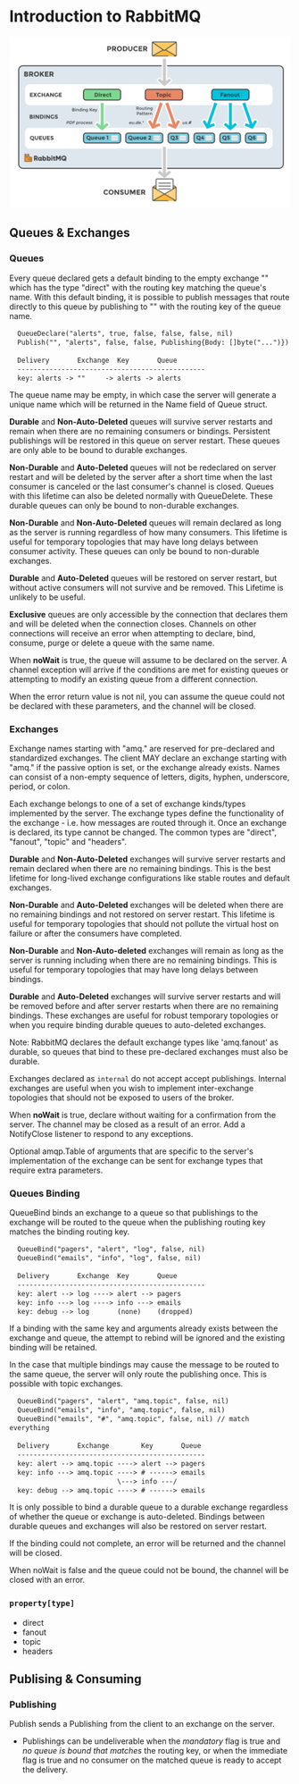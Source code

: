 <!-- menu: Introduction to RabbitMQ -->
<!-- weight: 10 -->
# Introduction to RabbitMQ

![](../images/exchanges-topic-fanout-direct.png)

## Queues & Exchanges

### Queues

Every queue declared gets a default binding to the empty exchange "" which has
the type "direct" with the routing key matching the queue's name.  With this
default binding, it is possible to publish messages that route directly to
this queue by publishing to "" with the routing key of the queue name.

```
  QueueDeclare("alerts", true, false, false, false, nil)
  Publish("", "alerts", false, false, Publishing{Body: []byte("...")})

  Delivery       Exchange  Key       Queue
  -----------------------------------------------
  key: alerts -> ""     -> alerts -> alerts
```

The queue name may be empty, in which case the server will generate a unique name
which will be returned in the Name field of Queue struct.

__Durable__ and __Non-Auto-Deleted__ queues will survive server restarts and remain
when there are no remaining consumers or bindings.  Persistent publishings will
be restored in this queue on server restart.  These queues are only able to be
bound to durable exchanges.

__Non-Durable__ and __Auto-Deleted__ queues will not be redeclared on server restart
and will be deleted by the server after a short time when the last consumer is
canceled or the last consumer's channel is closed.  Queues with this lifetime
can also be deleted normally with QueueDelete.  These durable queues can only
be bound to non-durable exchanges.

__Non-Durable__ and __Non-Auto-Deleted__ queues will remain declared as long as the
server is running regardless of how many consumers.  This lifetime is useful
for temporary topologies that may have long delays between consumer activity.
These queues can only be bound to non-durable exchanges.

__Durable__ and __Auto-Deleted__ queues will be restored on server restart, but without
active consumers will not survive and be removed.  This Lifetime is unlikely
to be useful.

__Exclusive__ queues are only accessible by the connection that declares them and
will be deleted when the connection closes.  Channels on other connections
will receive an error when attempting  to declare, bind, consume, purge or
delete a queue with the same name.

When __noWait__ is true, the queue will assume to be declared on the server.  A
channel exception will arrive if the conditions are met for existing queues
or attempting to modify an existing queue from a different connection.

When the error return value is not nil, you can assume the queue could not be
declared with these parameters, and the channel will be closed.

### Exchanges 

Exchange names starting with "amq." are reserved for pre-declared and
standardized exchanges. The client MAY declare an exchange starting with
"amq." if the passive option is set, or the exchange already exists.  Names can
consist of a non-empty sequence of letters, digits, hyphen, underscore,
period, or colon.

Each exchange belongs to one of a set of exchange kinds/types implemented by
the server. The exchange types define the functionality of the exchange - i.e.
how messages are routed through it. Once an exchange is declared, its type
cannot be changed.  The common types are "direct", "fanout", "topic" and
"headers".

__Durable__ and __Non-Auto-Deleted__ exchanges will survive server restarts and remain
declared when there are no remaining bindings.  This is the best lifetime for
long-lived exchange configurations like stable routes and default exchanges.

__Non-Durable__ and __Auto-Deleted__ exchanges will be deleted when there are no
remaining bindings and not restored on server restart.  This lifetime is
useful for temporary topologies that should not pollute the virtual host on
failure or after the consumers have completed.

__Non-Durable__ and __Non-Auto-deleted__ exchanges will remain as long as the server is
running including when there are no remaining bindings.  This is useful for
temporary topologies that may have long delays between bindings.

__Durable__ and __Auto-Deleted__ exchanges will survive server restarts and will be
removed before and after server restarts when there are no remaining bindings.
These exchanges are useful for robust temporary topologies or when you require
binding durable queues to auto-deleted exchanges.

Note: RabbitMQ declares the default exchange types like 'amq.fanout' as
durable, so queues that bind to these pre-declared exchanges must also be
durable.

Exchanges declared as `internal` do not accept accept publishings. Internal
exchanges are useful when you wish to implement inter-exchange topologies
that should not be exposed to users of the broker.

When __noWait__ is true, declare without waiting for a confirmation from the server.
The channel may be closed as a result of an error.  Add a NotifyClose listener
to respond to any exceptions.

Optional amqp.Table of arguments that are specific to the server's implementation of
the exchange can be sent for exchange types that require extra parameters.

### Queues Binding

QueueBind binds an exchange to a queue so that publishings to the exchange will
be routed to the queue when the publishing routing key matches the binding
routing key.

```
  QueueBind("pagers", "alert", "log", false, nil)
  QueueBind("emails", "info", "log", false, nil)

  Delivery       Exchange  Key       Queue
  -----------------------------------------------
  key: alert --> log ----> alert --> pagers
  key: info ---> log ----> info ---> emails
  key: debug --> log       (none)    (dropped)
```

If a binding with the same key and arguments already exists between the
exchange and queue, the attempt to rebind will be ignored and the existing
binding will be retained.

In the case that multiple bindings may cause the message to be routed to the
same queue, the server will only route the publishing once.  This is possible
with topic exchanges.

```
  QueueBind("pagers", "alert", "amq.topic", false, nil)
  QueueBind("emails", "info", "amq.topic", false, nil)
  QueueBind("emails", "#", "amq.topic", false, nil) // match everything

  Delivery       Exchange        Key       Queue
  -----------------------------------------------
  key: alert --> amq.topic ----> alert --> pagers
  key: info ---> amq.topic ----> # ------> emails
                           \---> info ---/
  key: debug --> amq.topic ----> # ------> emails
```

It is only possible to bind a durable queue to a durable exchange regardless of
whether the queue or exchange is auto-deleted.  Bindings between durable queues
and exchanges will also be restored on server restart.

If the binding could not complete, an error will be returned and the channel
will be closed.

When noWait is false and the queue could not be bound, the channel will be
closed with an error.


### `property[type]`

* direct
* fanout 
* topic
* headers


## Publising & Consuming

### Publishing

Publish sends a Publishing from the client to an exchange on the server.

* Publishings can be undeliverable when the _mandatory_ flag is true and _no queue is bound that matches_ the routing key, or when the immediate flag is true and no consumer on the matched queue is ready to accept the delivery.